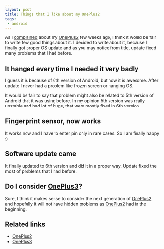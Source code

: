 ```yaml
---
layout: post
title: Things that I like about my OnePlus2
tags:
 - android
---
```

As I [complained](http://gevorg.me/Things-that-I-don't-like-about-my-OnePlus2/) about my [OnePlus2] few weeks ago, I think
it would be fair to write few good things about it. I decided to write
about it, because I finally got proper OS update and as you may 
notice from title, update fixed many problems that I had before.
<!--more-->

## It hanged every time I needed it very badly
I guess it is because of 6th version of Android, but now it is awesome.
After update I never had a problem like frozen screen or hanging OS.

It would be fair to say that problem might also be related to 5th version
of Android that it was using before. In my opinion 5th version was really 
unstable and had lot of bugs, that were mostly fixed in 6th version.

## Fingerprint sensor, now works
It works now and I have to enter pin only in rare cases. 
So I am finally happy :)

## Software update came
It finally updated to 6th version and did it in a proper way. Update 
fixed the most of problems that I had before.

## Do I consider [OnePlus3]?
Sure, I think it makes sense to consider the next generation of [OnePlus2]
and hopefully it will not have hidden problems as [OnePlus2] had in the beginning.

## Related links
- [OnePlus2]
- [OnePlus3]

[OnePlus2]: https://oneplus.net/2
[OnePlus3]: https://oneplus.net/3
